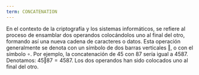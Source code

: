 ```yaml
---
term: CONCATENATION
---
```


En el contexto de la criptografía y los sistemas informáticos, se refiere al proceso de ensamblar dos operandos colocándolos uno al final del otro, formando así una nueva cadena de caracteres o datos. Esta operación generalmente se denota con un símbolo de dos barras verticales $\Vert$, o con el símbolo $\circ$. Por ejemplo, la concatenación de $45$ con $87$ sería igual a $4587$. Denotamos: $45 \Vert 87 = 4587$. Los dos operandos han sido colocados uno al final del otro.